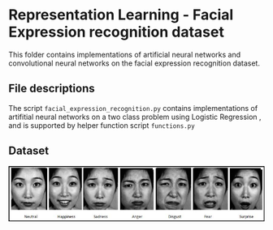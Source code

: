 # Representation Learning - Facial Expression recognition dataset 

This folder contains implementations of artificial neural networks and convolutional neural networks on the facial expression recognition dataset.

## File descriptions

The script `facial_expression_recognition.py` contains implementations of artifitial neural networks on a two class problem using  Logistic Regression , and is supported by helper function script `functions.py` 

## Dataset

![Facial expression](../Images/Six-basic-and-neutral-emotions-in-facial-expressions-from-Japanese-Female-Facial.png)  
